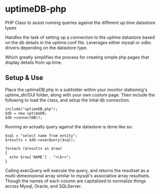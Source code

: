 uptimeDB-php
============

PHP Class to assist running queries against the different up.time datastore types

Handles the task of setting up a connection to the uptime datastore based on the db details in the uptime.conf file.
Leverages either mysqli or odbc drivers depending on the datastore type.

Which greatly simplifies the process for creating simple php pages that display details from up.time.

## Setup & Use

 Place the uptimeDB.php in a subfolder within your monitor stationing's uptime_dir/GUI folder, along with your own custom page. Then include the following to load the class, and setup the intial db connection.

```
include("uptimeDB.php");
$db = new uptimeDB;
$db->connectDB();
```


Running an actually query against the datastore is done like so:

```
$sql = "select name from entity";
$results = $db->execQuery($sql);

foreach ($results as $row)
{
  echo $row['NAME'] . "<\br>";
}
```

Calling execQuery will execute the query, and returns the resultset as a multi-dimeonsional array similar to mysqli's associative array resultsets. Though the names of each column are capitalized to normalize things across Mysql, Oracle, and SQLServer.

